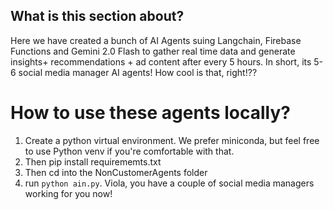 ## What is this section about?

Here we have created a bunch of AI Agents suing Langchain, Firebase Functions and Gemini 2.0 Flash to gather real time data and generate insights+ recommendations + ad content after every 5 hours.
In short, its 5-6 social media manager AI agents! How cool is that, right!??

# How to use these agents locally?
1) Create a python virtual environment. We prefer miniconda, but feel free to use Python venv if you're comfortable with that.
2) Then pip install requirememts.txt
3) Then cd into the NonCustomerAgents folder
4) run `python ain.py`. Viola, you have a couple of social media managers working for you now!
